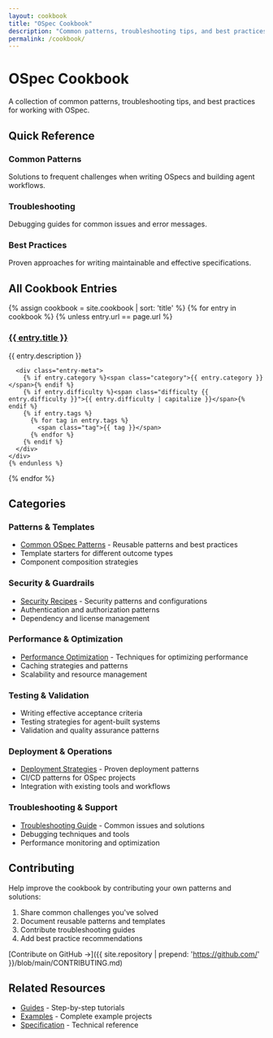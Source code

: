 ```yaml
---
layout: cookbook
title: "OSpec Cookbook"
description: "Common patterns, troubleshooting tips, and best practices"
permalink: /cookbook/
---
```


# OSpec Cookbook

A collection of common patterns, troubleshooting tips, and best practices for working with OSpec.

## Quick Reference

### Common Patterns
Solutions to frequent challenges when writing OSpecs and building agent workflows.

### Troubleshooting
Debugging guides for common issues and error messages.

### Best Practices
Proven approaches for writing maintainable and effective specifications.

## All Cookbook Entries

<div class="cookbook-list">
  {% assign cookbook = site.cookbook | sort: 'title' %}
  {% for entry in cookbook %}
    {% unless entry.url == page.url %}
    <div class="cookbook-entry">
      <h3><a href="{{ entry.url | relative_url }}">{{ entry.title }}</a></h3>
      <p>{{ entry.description }}</p>
      
      <div class="entry-meta">
        {% if entry.category %}<span class="category">{{ entry.category }}</span>{% endif %}
        {% if entry.difficulty %}<span class="difficulty {{ entry.difficulty }}">{{ entry.difficulty | capitalize }}</span>{% endif %}
        {% if entry.tags %}
          {% for tag in entry.tags %}
            <span class="tag">{{ tag }}</span>
          {% endfor %}
        {% endif %}
      </div>
    </div>
    {% endunless %}
  {% endfor %}
</div>

## Categories

### Patterns & Templates
- [Common OSpec Patterns](/cookbook/patterns/) - Reusable patterns and best practices
- Template starters for different outcome types
- Component composition strategies

### Security & Guardrails
- [Security Recipes](/cookbook/security-recipes/) - Security patterns and configurations
- Authentication and authorization patterns
- Dependency and license management

### Performance & Optimization
- [Performance Optimization](/cookbook/performance-optimization/) - Techniques for optimizing performance
- Caching strategies and patterns
- Scalability and resource management

### Testing & Validation
- Writing effective acceptance criteria
- Testing strategies for agent-built systems
- Validation and quality assurance patterns

### Deployment & Operations
- [Deployment Strategies](/cookbook/deployment-strategies/) - Proven deployment patterns
- CI/CD patterns for OSpec projects
- Integration with existing tools and workflows

### Troubleshooting & Support
- [Troubleshooting Guide](/cookbook/troubleshooting/) - Common issues and solutions
- Debugging techniques and tools
- Performance monitoring and optimization

## Contributing

Help improve the cookbook by contributing your own patterns and solutions:

1. Share common challenges you've solved
2. Document reusable patterns and templates
3. Contribute troubleshooting guides
4. Add best practice recommendations

[Contribute on GitHub →]({{ site.repository | prepend: 'https://github.com/' }}/blob/main/CONTRIBUTING.md)

## Related Resources

- [Guides](/guides/) - Step-by-step tutorials
- [Examples](/examples/) - Complete example projects
- [Specification](/specification/) - Technical reference